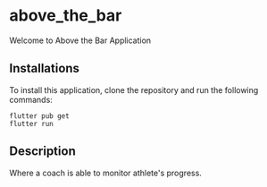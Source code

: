 # above_the_bar

Welcome to Above the Bar Application

## Installations

To install this application, clone the repository and run the following commands:

```
flutter pub get
flutter run
```

## Description

Where a coach is able to monitor athlete's progress.